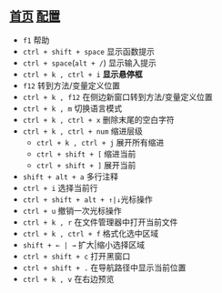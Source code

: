 [首页](../../README.md)
[配置](./config.json)
---

- `f1`                      帮助
- `ctrl + shift + space`    显示函数提示
- `ctrl + space`(`alt + /`)   显示输入提示
- `ctrl + k , ctrl + i`     **显示悬停框**
- `f12`                     转到方法/变量定义位置
- `ctrl + k , f12`          在侧边新窗口转到方法/变量定义位置
- `ctrl + k , m`            切换语言模式
- `ctrl + k , ctrl + x`     删除末尾的空白字符
- `ctrl + k , ctrl + num`       缩进层级
    - `ctrl + k , ctrl + j`     展开所有缩进
    - `ctrl + shift + [`        缩进当前
    - `ctrl + shift + ]`        展开当前
- `shift + alt + a`         多行注释
- `ctrl + i`                选择当前行
- `ctrl + shift + alt + ↑|↓`光标操作
- `ctrl + u`                撤销一次光标操作
- `ctrl + k , r`            在文件管理器中打开当前文件
- `ctrl + k , ctrl + f`     格式化选中区域
- `shift + ← | →`           扩大|缩小选择区域
- `ctrl + shift + c`        打开黑窗口
- `ctrl + shift + .`        在导航路径中显示当前位置
- `ctrl + k , v`            在右边预览
